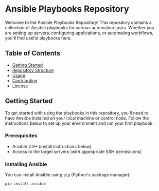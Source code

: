 # Ansible Playbooks Repository

Welcome to the Ansible Playbooks Repository! This repository contains a collection of Ansible playbooks for various automation tasks. Whether you are setting up servers, configuring applications, or automating workflows, you'll find useful playbooks here.

## Table of Contents

- [Getting Started](#getting-started)
- [Repository Structure](#repository-structure)
- [Usage](#usage)
- [Contributing](#contributing)
- [License](#license)

## Getting Started

To get started with using the playbooks in this repository, you'll need to have Ansible installed on your local machine or control node. Follow the instructions below to set up your environment and run your first playbook.

### Prerequisites

- Ansible 2.9+ (install instructions below)
- Access to the target servers (with appropriate SSH permissions)

### Installing Ansible

You can install Ansible using `pip` (Python's package manager):

```sh
pip install ansible
